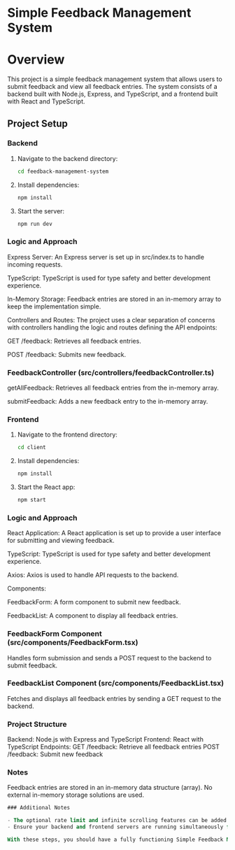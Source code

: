    
# Simple Feedback Management System

# Overview
This project is a simple feedback management system that allows users to submit feedback and view all feedback entries. The system consists of a backend built with Node.js, Express, and TypeScript, and a frontend built with React and TypeScript.

## Project Setup
### Backend

1. Navigate to the backend directory:
   ```bash
   cd feedback-management-system
   
2. Install dependencies:

   ```bash
   npm install

3. Start the server:

   ```bash
   npm run dev
### Logic and Approach
Express Server: An Express server is set up in src/index.ts to handle incoming requests.

TypeScript: TypeScript is used for type safety and better development experience.

In-Memory Storage: Feedback entries are stored in an in-memory array to keep the implementation simple.

Controllers and Routes: The project uses a clear separation of concerns with controllers handling the logic and routes defining the API endpoints:

   GET /feedback: Retrieves all feedback entries.
   
   POST /feedback: Submits new feedback.

### FeedbackController (src/controllers/feedbackController.ts)
getAllFeedback: Retrieves all feedback entries from the in-memory array.

submitFeedback: Adds a new feedback entry to the in-memory array.

### Frontend
1. Navigate to the frontend directory:

   ```bash
   cd client

2. Install dependencies:

   ```bash
   npm install

3. Start the React app:

   ```bash
   npm start

### Logic and Approach
React Application: A React application is set up to provide a user interface for submitting and viewing feedback.

TypeScript: TypeScript is used for type safety and better development experience.

Axios: Axios is used to handle API requests to the backend.

Components:
   
   FeedbackForm: A form component to submit new feedback.
   
   FeedbackList: A component to display all feedback entries.

### FeedbackForm Component (src/components/FeedbackForm.tsx)

Handles form submission and sends a POST request to the backend to submit feedback.

### FeedbackList Component (src/components/FeedbackList.tsx)

Fetches and displays all feedback entries by sending a GET request to the backend.

### Project Structure
Backend: Node.js with Express and TypeScript
Frontend: React with TypeScript
Endpoints:
GET /feedback: Retrieve all feedback entries
POST /feedback: Submit new feedback

### Notes
Feedback entries are stored in an in-memory data structure (array).
No external in-memory storage solutions are used.


   ```sql
   ### Additional Notes

   - The optional rate limit and infinite scrolling features can be added as enhancements.
   - Ensure your backend and frontend servers are running simultaneously for full functionality.

   With these steps, you should have a fully functioning Simple Feedback Management System.
